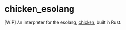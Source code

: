 # chicken_esolang

[WIP] An  interpreter for the esolang, [chicken](https://esolangs.org/wiki/Chicken), built in Rust.
